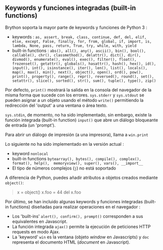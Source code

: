 Keywords y funciones integradas (built-in functions)
----------------------------------------------------

Brython soporta la mayor parte de keywords y funciones de Python 3 :

- keywords : `as, assert, break, class, continue, def, del, elif, else, except, False, finally, for, from, global, if, import, is, lambda, None, pass, return, True, try, while, with, yield`
- built-in functions : `abs(), all(), any(), ascii(), bin(), bool(), callable(), chr(), classmethod(), delattr(), dict(), dir(), divmod(), enumerate(), eval(), exec(), filter(), float(), frozenset(), getattr(), globals(), hasattr(), hash(), hex(), id(), input(), int(), isinstance(), iter(), len(), list(), locals(), map(), max(), min(), next(), object(), open(), ord(), pow(), print(), property(), range(), repr(), reversed(), round(), set(), setattr(), slice(), sorted(), str(), sum(), tuple(), type(), zip()`

Por defecto, `print()` mostrar&aacute; la salida en la consola del navegador de la misma forma que sucede con los errores. `sys.stderr` y `sys.stdout` se pueden asignar a un objeto usando el m&eacute;todo `write()` permitiendo la redirecci&oacute;n del 'output' a una ventana o &aacute;rea texto. 

`sys.stdin`, de momento, no ha sido implementado, sin embargo, existe la funci&oacute;n integrada (built-in function) `input()` que abre un di&aacute;logo bloqueante de entrada (un 'prompt').

Para abrir un di&aacute;logo de impresi&oacute;n (a una impresora), llama a `win.print`

Lo siguiente no ha sido implementado en la versi&oacute;n actual : 

- keyword `nonlocal`
- built-in functions `bytearray(), bytes(), compile(), complex(), format(), help(),  memoryview(), super(), vars(), __import__`
- El tipo de n&uacute;meros complejos (`j`) no est&aacute; soportado

A diferencia de Python, puedes a&ntilde;adir atributos a objetos creados mediante `object()`:

>    x = object()
>    x.foo = 44
>    del x.foo

Por &uacute;ltimo, se han incluido algunas keywords y funciones integradas (built-in functions) dise&ntilde;adas para realizar operaciones en el navegador :
- Los 'built-ins' `alert(), confirm(), prompt()` corresponden a sus equivalentes en Javascript.
- La funci&oacute;n integrada `ajax()` permite la ejecuci&oacute;n de peticiones HTTP requests en modo Ajax.
- La 'keyword' `win` es la ventana (objeto _window_ en Javascripts) y `doc` representa el documento HTML (_document_ en Javascript).
